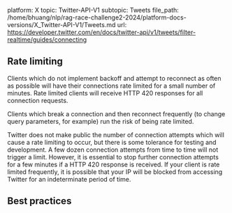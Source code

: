 platform: X
topic: Twitter-API-V1
subtopic: Tweets
file_path: /home/bhuang/nlp/rag-race-challenge2-2024/platform-docs-versions/X_Twitter-API-V1/Tweets.md
url: https://developer.twitter.com/en/docs/twitter-api/v1/tweets/filter-realtime/guides/connecting

## Rate limiting

Clients which do not implement backoff and attempt to reconnect as often as possible will have their connections rate limited for a small number of minutes. Rate limited clients will receive HTTP 420 responses for all connection requests.

Clients which break a connection and then reconnect frequently (to change query parameters, for example) run the risk of being rate limited.

Twitter does not make public the number of connection attempts which will cause a rate limiting to occur, but there is some tolerance for testing and development. A few dozen connection attempts from time to time will not trigger a limit. However, it is essential to stop further connection attempts for a few minutes if a HTTP 420 response is received. If your client is rate limited frequently, it is possible that your IP will be blocked from accessing Twitter for an indeterminate period of time.

## Best practices